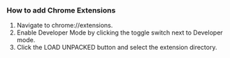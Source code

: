 ### How to add Chrome Extensions
1. Navigate to chrome://extensions. 
2. Enable Developer Mode by clicking the toggle switch next to Developer mode. 
3. Click the LOAD UNPACKED button and select the extension directory. 
